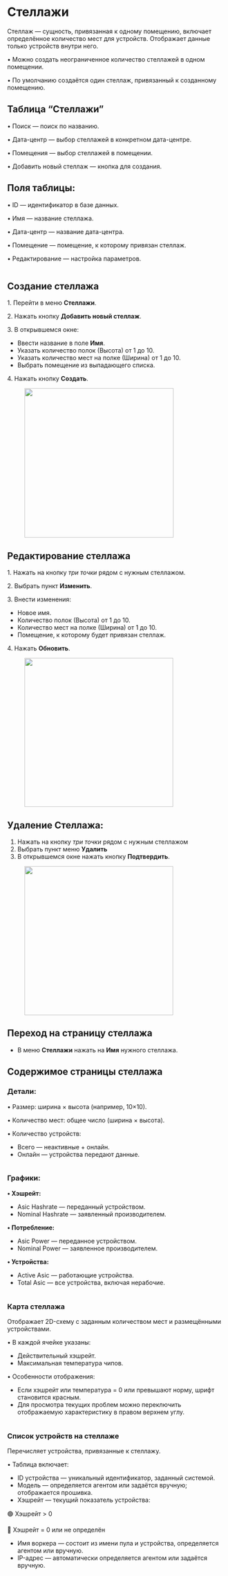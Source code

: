 # Стеллажи

Стеллаж — сущность, привязанная к одному помещению, включает определённое количество мест для устройств. Отображает данные только устройств внутри него.

• Можно создать неограниченное количество стеллажей в одном помещении.

• По умолчанию создаётся один стеллаж, привязанный к созданному помещению.

## **Таблица “Стеллажи”**

• Поиск — поиск по названию.

• Дата-центр — выбор стеллажей в конкретном дата-центре.

• Помещения — выбор стеллажей в помещении.

• Добавить новый стеллаж — кнопка для создания.

## Поля таблицы:

• ID — идентификатор в базе данных.

• Имя — название стеллажа.

• Дата-центр — название дата-центра.

• Помещение — помещение, к которому привязан стеллаж.

• Редактирование — настройка параметров.

<figure><img src="../../.gitbook/assets/image (8).png" alt=""><figcaption></figcaption></figure>

## **Создание стеллажа**

1\. Перейти в меню **Стеллажи**.

2\. Нажать кнопку **Добавить новый стеллаж**.

3\. В открывшемся окне:

* Ввести название в поле **Имя**.
* Указать количество полок (Высота) от 1 до 10.
* Указать количество мест на полке (Ширина) от 1 до 10.
* Выбрать помещение из выпадающего списка.

4\. Нажать кнопку **Создать**.

<figure><img src="../../.gitbook/assets/image (1) (1).png" alt="" width="345"><figcaption></figcaption></figure>

## Редактирование стеллажа

1\. Нажать на кнопку _три точки_ рядом с нужным стеллажом.

2\. Выбрать пункт **Изменить**.

3\. Внести изменения:

* Новое имя.
* Количество полок (Высота) от 1 до 10.
* Количество мест на полке (Ширина) от 1 до 10.
* Помещение, к которому будет привязан стеллаж.

4\. Нажать **Обновить**.

<figure><img src="../../.gitbook/assets/image (2) (1).png" alt="" width="344"><figcaption></figcaption></figure>

## **Удаление Стеллажа:** <a href="#udalenie-data-centra" id="udalenie-data-centra"></a>

1. Нажать на кнопку _три точки_ рядом с нужным стеллажом
2. Выбрать пункт меню **Удалить**
3. В открывшемся окне нажать кнопку **Подтвердить**.

<figure><img src="../../.gitbook/assets/image (3) (1).png" alt="" width="344"><figcaption></figcaption></figure>

## **Переход на страницу стеллажа**

* В меню **Стеллажи** нажать на **Имя** нужного стеллажа.

## **Содержимое страницы стеллажа**

### **Детали:**

• Размер: ширина × высота (например, 10×10).

• Количество мест: общее число (ширина × высота).

• Количество устройств:

* Всего — неактивные + онлайн.
* Онлайн — устройства передают данные.

<figure><img src="../../.gitbook/assets/image (4) (1).png" alt=""><figcaption></figcaption></figure>

### **Графики:**

**• Хэшрейт:**

* Asic Hashrate — переданный устройством.
* Nominal Hashrate — заявленный производителем.

**• Потребление:**

* Asic Power — переданное устройством.
* Nominal Power — заявленное производителем.

**• Устройства:**

* Active Asic — работающие устройства.
* Total Asic — все устройства, включая нерабочие.

<figure><img src="../../.gitbook/assets/image (5) (1).png" alt=""><figcaption></figcaption></figure>

### **Карта стеллажа**

Отображает 2D-схему с заданным количеством мест и размещёнными устройствами.

• В каждой ячейке указаны:

* Действительный хэшрейт.
* Максимальная температура чипов.

• Особенности отображения:

* Если хэшрейт или температура = 0 или превышают норму, шрифт становится красным.
* Для просмотра текущих проблем можно переключить отображаемую характеристику в правом верхнем углу.

<figure><img src="../../.gitbook/assets/image (6) (1).png" alt=""><figcaption></figcaption></figure>

### **Список устройств на стеллаже**

Перечисляет устройства, привязанные к стеллажу.

• Таблица включает:

* ID устройства — уникальный идентификатор, заданный системой.
* Модель — определяется агентом или задаётся вручную; отображается прошивка.
* Хэшрейт — текущий показатель устройства:

&#x20;     🟢 Хэшрейт > 0

&#x20;     🔴 Хэшрейт = 0 или не определён

* Имя воркера — состоит из имени пула и устройства, определяется агентом или вручную.
* IP-адрес — автоматически определяется агентом или задаётся вручную.

<figure><img src="../../.gitbook/assets/image (7) (1).png" alt=""><figcaption></figcaption></figure>

